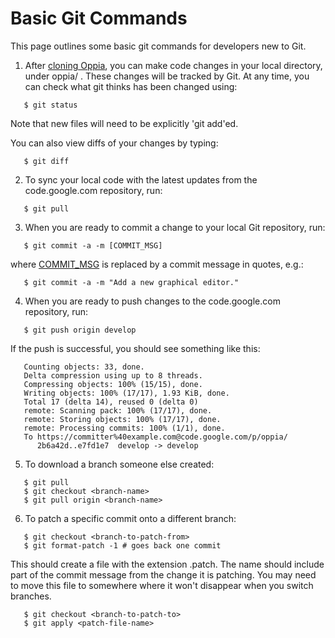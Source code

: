 # Basic Git Commands #

This page outlines some basic git commands for developers new to Git.

1. After [cloning Oppia](https://code.google.com/p/oppia/source/checkout), you can make code changes in your local directory, under oppia/ . These changes will be tracked by Git. At any time, you can check what git thinks has been changed using:

```
   $ git status
```

Note that new files will need to be explicitly 'git add'ed.

You can also view diffs of your changes by typing:

```
   $ git diff
```

2. To sync your local code with the latest updates from the code.google.com repository, run:
```
   $ git pull
```

3. When you are ready to commit a change to your local Git repository, run:

```
   $ git commit -a -m [COMMIT_MSG]
```

where [COMMIT\_MSG](COMMIT_MSG.md) is replaced by a commit message in quotes, e.g.:

```
   $ git commit -a -m "Add a new graphical editor."
```

4. When you are ready to push changes to the code.google.com repository, run:
```
   $ git push origin develop
```

If the push is successful, you should see something like this:
```
   Counting objects: 33, done.
   Delta compression using up to 8 threads.
   Compressing objects: 100% (15/15), done.
   Writing objects: 100% (17/17), 1.93 KiB, done.
   Total 17 (delta 14), reused 0 (delta 0)
   remote: Scanning pack: 100% (17/17), done.
   remote: Storing objects: 100% (17/17), done.
   remote: Processing commits: 100% (1/1), done.
   To https://committer%40example.com@code.google.com/p/oppia/
      2b6a42d..e7fd1e7  develop -> develop
```

5. To download a branch someone else created:
```
   $ git pull
   $ git checkout <branch-name>
   $ git pull origin <branch-name>
```

6. To patch a specific commit onto a different branch:

```
   $ git checkout <branch-to-patch-from>
   $ git format-patch -1 # goes back one commit
```
This should create a file with the extension .patch. The name should include part of the commit message from the change it is patching. You may need to move this file to somewhere where it won't disappear when you switch branches.

```
   $ git checkout <branch-to-patch-to>
   $ git apply <patch-file-name>
```